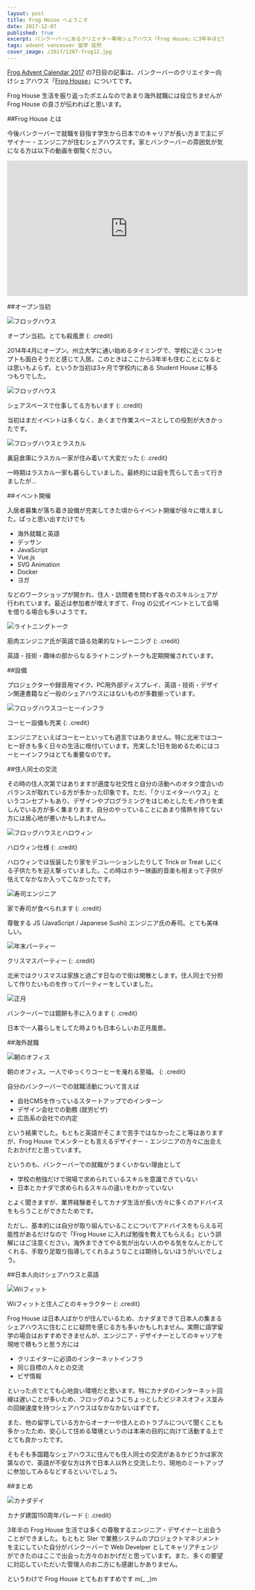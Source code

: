 ```yaml
---
layout: post
title: Frog House へようこそ
date: 2017-12-07
published: true
excerpt: バンクーバーにあるクリエイター専用シェアハウス「Frog House」に3年半ほど住んでいた話
tags: advent vancouver 留学 徒然
cover_image: /2017/1207-frog12.jpg
---
```


[Frog Advent Calendar 2017](https://adventar.org/calendars/2350) の7日目の記事は、バンクーバーのクリエイター向けシェアハウス「[Frog House](https://frogagent.com/local-support/froghouse/)」についてです。

Frog House 生活を振り返ったポエムなのであまり海外就職には役立ちませんが Frog House の良さが伝わればと思います。

##Frog House とは

今後バンクーバーで就職を目指す学生から日本でのキャリアが長い方まで主にデザイナー・エンジニアが住むシェアハウスです。家とバンクーバーの雰囲気が気になる方は以下の動画を御覧ください。

<div class="videoWrapper">
  <iframe width="560" height="315" src="https://www.youtube.com/embed/7w0DU_58FV0" frameborder="0" allowfullscreen></iframe>
</div>

##オープン当初

![フロッグハウス](/images/2017/1207-frog1.jpg)

オープン当初。とても殺風景
{: .credit}

2014年4月にオープン。州立大学に通い始めるタイミングで、学校に近くコンセプトも面白そうだと感じて入居。このときはここから3年半も住むことになるとは思いもよらず。というか当初は3ヶ月で学校内にある Student House に移るつもりでした。

![フロッグハウス](/images/2017/1207-frog2.jpg)

シェアスペースで仕事してる方もいます
{: .credit}

当初はまだイベントは多くなく、あくまで作業スペースとしての役割が大きかったです。

![フロッグハウスとラスカル](/images/2017/1207-frog3.jpg)

裏庭倉庫にラスカル一家が住み着いて大変だった
{: .credit}

一時期はラスカル一家も暮らしていました。最終的には庭を荒らして去って行きましたが...

##イベント開催

入居者募集が落ち着き設備が充実してきた頃からイベント開催が徐々に増えました。ぱっと思い出すだけでも

- 海外就職と英語
- デッサン
- JavaScript
- Vue.js
- SVG Animation
- Docker
- ヨガ

などのワークショップが開かれ、住人・訪問者を問わず各々のスキルシェアが行われています。最近は参加者が増えすぎて、Frog の公式イベントとして会場を借りる場合も多いようです。


![ライトニングトーク](/images/2017/1207-frog4.jpg)

筋肉エンジニア氏が英語で語る効果的なトレーニング
{: .credit}

英語・技術・趣味の部からなるライトニングトークも定期開催されています。

##設備

プロジェクターや録音用マイク、PC用外部ディスプレイ、英語・技術・デザイン関連書籍など一般のシェアハウスにはないものが多数揃っています。

![フロッグハウスコーヒーインフラ](/images/2017/1207-frog5.jpg)

コーヒー設備も充実
{: .credit}

エンジニアといえばコーヒーといっても過言ではありません。特に北米ではコーヒー好きも多く日々の生活に根付いています。充実した1日を始めるためにはコーヒーインフラはとても重要なのです。

##住人同士の交流

その時の住人次第ではありますが適度な社交性と自分の活動へのオタク度合いのバランスが取れている方が多かった印象です。ただ、「クリエイターハウス」というコンセプトもあり、デザインやプログラミングをはじめとしたモノ作りを楽しんでいる方が多く集まります。自分のやっていることにあまり情熱を持てない方には居心地が悪いかもしれません。

![フロッグハウスとハロウィン](/images/2017/1207-frog6.jpg)

ハロウィン仕様
{: .credit}

ハロウィンでは仮装したり家をデコレーションしたりして Trick or Treat しにくる子供たちを迎え撃っていました。この時はホラー映画的音楽も相まって子供が怯えてなかなか入ってこなかったです。

![寿司エンジニア](/images/2017/1207-frog8.jpg)

家で寿司が食べられます
{: .credit}

尊敬する JS (JavaScript / Japanese Sushi) エンジニア氏の寿司。とても美味しい。

![年末パーティー](/images/2017/1207-frog0.jpg)

クリスマスパーティー
{: .credit}

北米ではクリスマスは家族と過ごす日なので街は閑散とします。住人同士で分担して作りたいものを作ってパーティーをしていました。

![正月](/images/2017/1207-frog9.jpg)

バンクーバーでは鏡餅も手に入ります
{: .credit}

日本で一人暮らしをしてた時よりも日本らしいお正月風景。

##海外就職

![朝のオフィス](/images/2017/1207-frog11.jpg)

朝のオフィス。一人でゆっくりコーヒーを淹れる至福。
{: .credit}

自分のバンクーバーでの就職活動について言えば

- 自社CMSを作っているスタートアップでのインターン
- デザイン会社での勤務 (就労ビザ)
- 広告系の会社での内定

という結果でした。もともと英語がそこまで苦手ではなかったこと等はありますが、Frog House でメンターとも言えるデザイナー・エンジニアの方々に出会えたおかげだと思っています。

というのも、バンクーバーでの就職がうまくいかない理由として

- 学校の勉強だけで現場で求められているスキルを意識できていない
- 日本とカナダで求められるスキルの違いをわかっていない

とよく聞きますが、業界経験者そしてカナダ生活が長い方々に多くのアドバイスをもらうことができたためです。

ただし、基本的には自分が取り組んでいることについてアドバイスをもらえる可能性があるだけなので「Frog House に入れば勉強を教えてもらえる」という誤解にはご注意ください。海外まできてやる気が出ない人のやる気をなんとかしてくれる、手取り足取り指導してくれるようなことは期待しないほうがいいでしょう。

##日本人向けシェアハウスと英語

![Wiiフィット](/images/2017/1207-frog10.jpg)

Wiiフィットと住人ごとのキャラクター
{: .credit}

Frog House は日本人ばかりが住んでいるため、カナダまできて日本人の集まるシェアハウスに住むことに疑問を感じる方も多いかもしれません。実際に語学留学の場合はおすすめできませんが、エンジニア・デザイナーとしてのキャリアを現地で積もうと思う方には

- クリエイターに必須のインターネットインフラ
- 同じ目標の人々との交流
- ビザ情報

といった点でとても心地良い環境だと思います。特にカナダのインターネット回線は遅いことが多いため、フロッグのようにちょっとしたビジネスオフィス並みの回線速度を持つシェアハウスはなかなかないはずです。

また、他の留学している方からオーナーや住人とのトラブルについて聞くことも多かったため、安心して住める環境というのは本来の目的に向けて活動する上でとても良かったです。

そもそも多国籍なシェアハウスに住んでも住人同士の交流があるかどうかは家次第なので、英語が不安な方は外で日本人以外と交流したり、現地のミートアップに参加してみるなどするといいでしょう。

##まとめ

![カナダデイ](/images/2017/1207-frog7.jpg)

カナダ建国150周年パレード
{: .credit}

3年半の Frog House 生活では多くの尊敬するエンジニア・デザイナーと出会うことができました。もともと SIer で業務システムのプロジェクトマネジメントを主にしていた自分がバンクーバーで Web Develper としてキャリアチェンジができたのはここで出会った方々のおかげだと思っています。また、多くの要望に対応していただいた管理人のお二方にも感謝しかありません。

というわけで Frog House とてもおすすめです m(_ _)m

